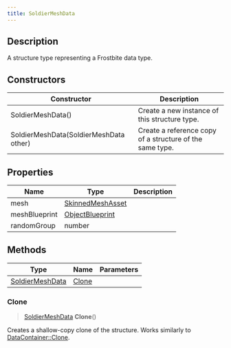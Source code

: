 ```yaml
---
title: SoldierMeshData
---
```

## Description

A structure type representing a Frostbite data type.

## Constructors

| Constructor                            | Description                                              |
| -------------------------------------- | -------------------------------------------------------- |
| SoldierMeshData()                      | Create a new instance of this structure type.            |
| SoldierMeshData(SoldierMeshData other) | Create a reference copy of a structure of the same type. |

## Properties

| Name          | Type                                 | Description |
| ------------- | ------------------------------------ | ----------- |
| mesh          | [SkinnedMeshAsset](SkinnedMeshAsset) |             |
| meshBlueprint | [ObjectBlueprint](ObjectBlueprint)   |             |
| randomGroup   | number                               |             |

## Methods

| Type                               | Name            | Parameters |
| ---------------------------------- | --------------- | ---------- |
| [SoldierMeshData](SoldierMeshData) | [Clone](#clone) |            |

### Clone

> [SoldierMeshData](SoldierMeshData) **Clone**()

Creates a shallow-copy clone of the structure. Works similarly to [DataContainer::Clone](/vext/ref/shared/class/datacontainer#clone).
